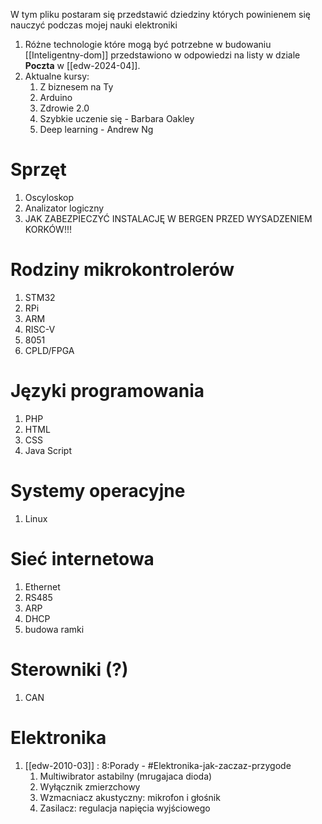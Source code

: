 W tym pliku postaram się przedstawić dziedziny których powinienem się nauczyć podczas mojej nauki elektroniki

1. Różne technologie które mogą być potrzebne w budowaniu [[Inteligentny-dom]]  przedstawiono w odpowiedzi na listy w dziale **Poczta** w [[edw-2024-04]].
2. Aktualne kursy:
	1. Z biznesem na Ty
	2. Arduino
	3. Zdrowie 2.0
	4. Szybkie uczenie się - Barbara Oakley
	5. Deep learning - Andrew Ng


# Sprzęt
1. Oscyloskop
2. Analizator logiczny
3. JAK ZABEZPIECZYĆ INSTALACJĘ W BERGEN PRZED WYSADZENIEM KORKÓW!!!

# Rodziny mikrokontrolerów
1. STM32
2. RPi
3. ARM
4. RISC-V
5. 8051
6. CPLD/FPGA

# Języki programowania
1. PHP
2. HTML
3. CSS
4. Java Script

# Systemy operacyjne
1. Linux

# Sieć internetowa
1. Ethernet
2. RS485
3. ARP
4. DHCP
5. budowa ramki

# Sterowniki (?)
1. CAN

# Elektronika
1. [[edw-2010-03]] : 8:Porady - #Elektronika-jak-zaczaz-przygode 
	1. Multiwibrator astabilny (mrugajaca dioda)
	2. Wyłącznik zmierzchowy
	3. Wzmacniacz akustyczny: mikrofon i głośnik
	4. Zasilacz: regulacja napięcia wyjściowego
